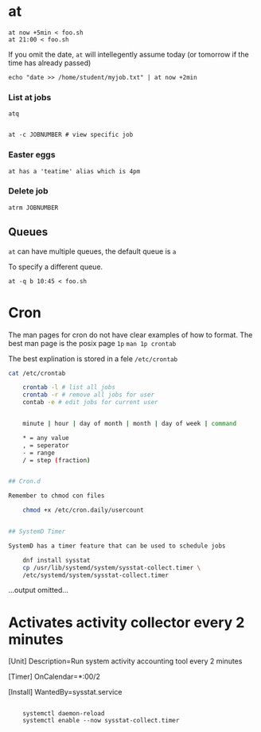 # at

    at now +5min < foo.sh
    at 21:00 < foo.sh

If you omit the date, `at` will intellegently assume today (or tomorrow if the time has already passed)

    echo "date >> /home/student/myjob.txt" | at now +2min

### List at jobs

    atq


    at -c JOBNUMBER # view specific job

### Easter eggs

    at has a 'teatime' alias which is 4pm


### Delete job

    atrm JOBNUMBER

## Queues

`at` can have multiple queues, the default queue is `a`

To specify a different queue. 

    at -q b 10:45 < foo.sh


# Cron

The man pages for cron do not have clear examples of how to format. 
The best man page is the posix page `1p` `man 1p crontab`

The best explination is stored in a fele `/etc/crontab`

```bash
cat /etc/crontab

    crontab -l # list all jobs
    crontab -r # remove all jobs for user
    contab -e # edit jobs for current user


    minute | hour | day of month | month | day of week | command

    * = any value
    , = seperator
    - = range
    / = step (fraction)


## Cron.d

Remember to chmod con files

    chmod +x /etc/cron.daily/usercount


## SystemD Timer

SystemD has a timer feature that can be used to schedule jobs

    dnf install sysstat
    cp /usr/lib/systemd/system/sysstat-collect.timer \
    /etc/systemd/system/sysstat-collect.timer

```
...output omitted...
# Activates activity collector every 2 minutes

[Unit]
Description=Run system activity accounting tool every 2 minutes

[Timer]
OnCalendar=*:00/2

[Install]
WantedBy=sysstat.service
```

    systemctl daemon-reload
    systemctl enable --now sysstat-collect.timer